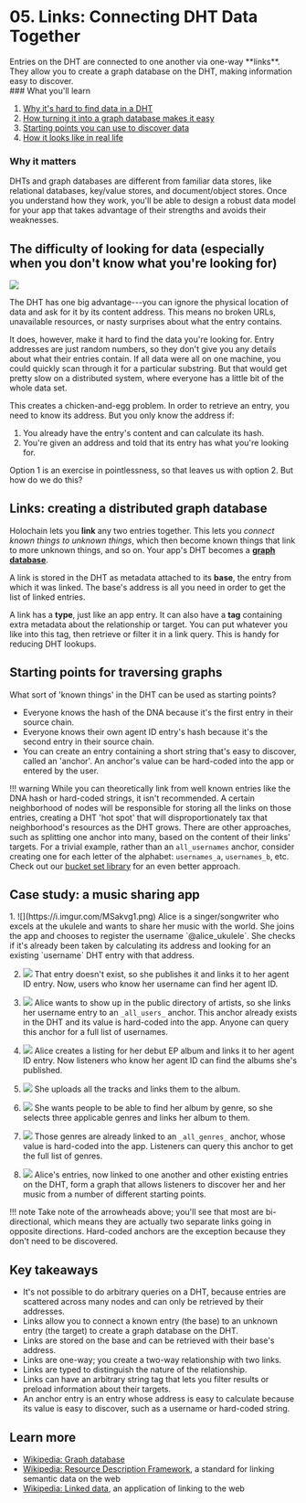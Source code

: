 # 05. Links: Connecting DHT Data Together

<div class="coreconcepts-intro" markdown="1">
Entries on the DHT are connected to one another via one-way **links**. They allow you to create a graph database on the DHT, making information easy to discover.
</div>

<div class="coreconcepts-orientation" markdown="1">
### <i class="fas fa-thunderstorm"></i> What you'll learn

1. [Why it's hard to find data in a DHT](#the-difficulty-of-looking-for-data-especially-when-you-dont-know-what-youre-looking-for)
2. [How turning it into a graph database makes it easy](#links-creating-a-distributed-graph-database)
3. [Starting points you can use to discover data](#starting-points-for-traversing-graphs)
4. [How it looks like in real life](#case-study-a-music-sharing-app)

### <i class="far fa-atom"></i> Why it matters

DHTs and graph databases are different from familiar data stores, like relational databases, key/value stores, and document/object stores. Once you understand how they work, you'll be able to design a robust data model for your app that takes advantage of their strengths and avoids their weaknesses.
</div>

## The difficulty of looking for data (especially when you don't know what you're looking for)

![](https://i.imgur.com/FDGsIDF.png)

The DHT has one big advantage---you can ignore the physical location of data and ask for it by its content address. This means no broken URLs, unavailable resources, or nasty surprises about what the entry contains.

It does, however, make it hard to find the data you're looking for. Entry addresses are just random numbers, so they don't give you any details about what their entries contain. If all data were all on one machine, you could quickly scan through it for a particular substring. But that would get pretty slow on a distributed system, where everyone has a little bit of the whole data set.

This creates a chicken-and-egg problem. In order to retrieve an entry, you need to know its address. But you only know the address if:

1. You already have the entry's content and can calculate its hash.
2. You're given an address and told that its entry has what you're looking for.

Option 1 is an exercise in pointlessness, so that leaves us with option 2. But how do we do this?

## Links: creating a distributed graph database

Holochain lets you **link** any two entries together. This lets you _connect known things to unknown things_, which then become known things that link to more unknown things, and so on. Your app's DHT becomes a [**graph database**](https://en.wikipedia.org/wiki/Graph_database).

A link is stored in the DHT as metadata attached to its **base**, the entry from which it was linked. The base's address is all you need in order to get the list of linked entries.

A link has a **type**, just like an app entry. It can also have a **tag** containing extra metadata about the relationship or target. You can put whatever you like into this tag, then retrieve or filter it in a link query. This is handy for reducing DHT lookups.

## Starting points for traversing graphs

What sort of 'known things' in the DHT can be used as starting points?

* Everyone knows the hash of the DNA because it's the first entry in their source chain.
* Everyone knows their own agent ID entry's hash because it's the second entry in their source chain.
* You can create an entry containing a short string that's easy to discover, called an 'anchor'. An anchor's value can be hard-coded into the app or entered by the user.

!!! warning
    While you can theoretically link from well known entries like the DNA hash or hard-coded strings, it isn't recommended. A certain neighborhood of nodes will be responsible for storing all the links on those entries, creating a DHT 'hot spot' that will disproportionately tax that neighborhood's resources as the DHT grows. There are other approaches, such as splitting one anchor into many, based on the content of their links' targets. For a trivial example, rather than an `all_usernames` anchor, consider creating one for each letter of the alphabet: `usernames_a`, `usernames_b`, etc. Check out our [bucket set library](https://github.com/willemolding/holochain-collections#bucket-set) for an even better approach.

## Case study: a music sharing app

<div class="coreconcepts-storysequence" markdown="1">
1. ![](https://i.imgur.com/MSakvg1.png)
Alice is a singer/songwriter who excels at the ukulele and wants to share her music with the world. She joins the app and chooses to register the username `@alice_ukulele`. She checks if it's already been taken by calculating its address and looking for an existing `username` DHT entry with that address.

2. ![](https://i.imgur.com/qns2GAI.png)
That entry doesn't exist, so she publishes it and links it to her agent ID entry. Now, users who know her username can find her agent ID.

3. ![](https://i.imgur.com/uzZ7rZG.png)
Alice wants to show up in the public directory of artists, so she links her username entry to an `_all_users_` anchor. This anchor already exists in the DHT and its value is hard-coded into the app. Anyone can query this anchor for a full list of usernames.

4. ![](https://i.imgur.com/CTgTxWh.png)
Alice creates a listing for her debut EP album and links it to her agent ID entry. Now listeners who know her agent ID can find the albums she's published.

5. ![](https://i.imgur.com/xpKXxO2.png)
She uploads all the tracks and links them to the album.

6. ![](https://i.imgur.com/lQng0it.png)
She wants people to be able to find her album by genre, so she selects three applicable genres and links her album to them.

7. ![](https://i.imgur.com/cvYPJR2.png)
Those genres are already linked to an `_all_genres_` anchor, whose value is hard-coded into the app. Listeners can query this anchor to get the full list of genres.

8. ![](https://i.imgur.com/G9ejz5V.png)
Alice's entries, now linked to one another and other existing entries on the DHT, form a graph that allows listeners to discover her and her music from a number of different starting points.
</div>

!!! note
    Take note of the arrowheads above; you'll see that most are bi-directional, which means they are actually two separate links going in opposite directions. Hard-coded anchors are the exception because they don't need to be discovered.

## Key takeaways

* It's not possible to do arbitrary queries on a DHT, because entries are scattered across many nodes and can only be retrieved by their addresses.
* Links allow you to connect a known entry (the base) to an unknown entry (the target) to create a graph database on the DHT.
* Links are stored on the base and can be retrieved with their base's address.
* Links are one-way; you create a two-way relationship with two links.
* Links are typed to distinguish the nature of the relationship.
* Links can have an arbitrary string tag that lets you filter results or preload information about their targets.
* An anchor entry is an entry whose address is easy to calculate because its value is easy to discover, such as a username or hard-coded string.

## Learn more

* [Wikipedia: Graph database](https://en.wikipedia.org/wiki/Graph_database)
* [Wikipedia: Resource Description Framework](https://en.wikipedia.org/wiki/Resource_Description_Framework), a standard for linking semantic data on the web
* [Wikipedia: Linked data](https://en.wikipedia.org/wiki/Linked_data), an application of linking to the web
